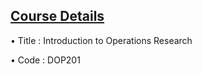 ## [Course Details](https://stud.rtu.lv/rtu/discpub/oe.8892)
• Title : Introduction to Operations Research

• Code  : DOP201
